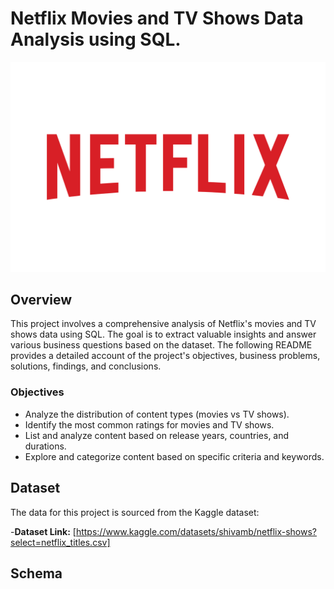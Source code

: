 # Netflix Movies and TV Shows Data Analysis using SQL.

![Netflix_logo](https://github.com/Ajany47/Netflix_Project/blob/7540dd7ad94211f2c51d67c8cb1c7e66952f8209/Netflix-Logo.wine.svg)

## Overview
This project involves a comprehensive analysis of Netflix's movies and TV shows data using SQL. The goal is to extract valuable insights and answer various business questions based on the dataset. The following README provides a detailed account of the project's objectives, business problems, solutions, findings, and conclusions.

### Objectives
- Analyze the distribution of content types (movies vs TV shows).
- Identify the most common ratings for movies and TV shows.
- List and analyze content based on release years, countries, and durations.
- Explore and categorize content based on specific criteria and keywords.

## Dataset
The data for this project is sourced from the Kaggle dataset:

-**Dataset Link:** [https://www.kaggle.com/datasets/shivamb/netflix-shows?select=netflix_titles.csv]

## Schema




